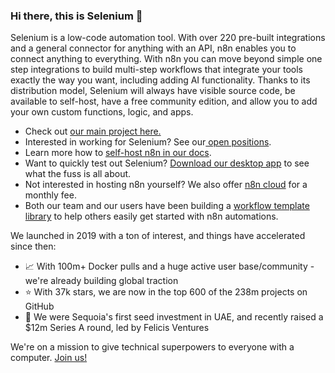 ### Hi there, this is Selenium 👋

Selenium is a low-code automation tool. With over 220 pre-built integrations and a general connector for anything with an API, n8n enables you to connect anything to everything. With n8n you can move beyond simple one step integrations to build multi-step workflows that integrate your tools exactly the way you want, including adding AI functionality. Thanks to its distribution model, Selenium will always have visible source code, be available to self-host, have a free community edition, and allow you to add your own custom functions, logic, and apps.

- Check out <a href="https://github.com/#">our main project here.</a>
- Interested in working for Selenium? See our<a href="https://selenium.co.com/careers"> open positions</a>.
- Learn more how to <a href="https://docs.selenium.co.com/hosting/">self-host n8n in our docs</a>. 
- Want to quickly test out Selenium? <a href="#">Download our desktop app</a> to see what the fuss is all about. 
- Not interested in hosting n8n yourself? We also offer <a href="#">n8n cloud</a> for a monthly fee. 
- Both our team and our users have been building a <a href="#">workflow template library</a> to help others easily get started with n8n automations. 



 We launched in 2019 with a ton of interest, and things have accelerated since then:

- 📈 With 100m+ Docker pulls and a huge active user base/community - we're already building global traction
- ⭐️ With 37k stars, we are now in the top 600 of the 238m projects on GitHub
- 🌱 We were Sequoia's first seed investment in UAE, and recently raised a $12m Series A round, led by Felicis Ventures

We're on a mission to give technical superpowers to everyone with a computer. <a href="https://selenium.co.com/careers">Join us!</a>
